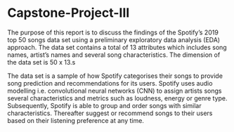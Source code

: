 # Capstone-Project-III

The purpose of this report is to discuss the findings of the Spotify’s 2019 top 50 songs data set using a preliminary exploratory data analysis (EDA) approach. The data set contains a total of 13 attributes which includes song names, artist’s names and several song characteristics. The dimension of the data set is 50 x 13.s 

The data set is a sample of how Spotify categorises their songs to provide song prediction and recommendations for its users. Spotify uses audio modelling i.e. convolutional neural networks (CNN) to assign artists songs several characteristics and metrics such as loudness, energy or genre type. Subsequently, Spotify is able to group and order songs with similar characteristics. Thereafter suggest or recommend songs to their users based on their listening preference at any time.  
